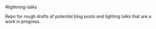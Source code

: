 #lightning-talks

Repo for rough drafts of potential blog posts and lighting talks that are a work in progress. 


